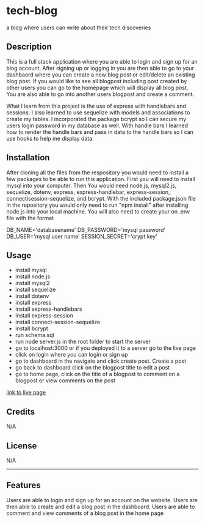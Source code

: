 # tech-blog
a blog where users can write about their tech discoveries 

## Description

This is a full stack application where you are able to login and sign up for an blog account. After signing up or logging in you are then able to go to your dashbaord where you can create a new blog post or edit/delete an existing blog post. If you would like to see all blogpost including post created by other users you can go to the homepage which will display all blog post. You are also able to go into another users blogpost and create a comment.

What I learn from this project is the use of express with handlebars and sessions. I also learned to use sequelize with models and associations to create my tables. I incorporated the package bcrypt so I can secure my users login password in my database as well. With handle bars I learned how to render the handle bars and pass in data to the handle bars so I can use hooks to help me display data. 

## Installation

After cloning all the files from the respository you would need to install a few packages to be able to run this application. First you will need to install mysql into your computer. Then You would need node.js, mysql2.js, sequelize, dotenv, express, express-handlebar, express-session, connectisession-sequelize, and bcrypt. With the included package.json file in the repository you would only need to run "npm install" after installing node.js into your local machine. You will also need to create your on .env file with the format  

DB_NAME='databasename'
DB_PASSWORD='mysql password'
DB_USER='mysql user name'
SESSION_SECRET='crypt key'

## Usage
- install mysql
- install node.js
- install mysql2
- install sequelize
- install dotenv
- install express 
- install express-handlebars
- install express-session
- install connect-session-sequelize
- install bcrypt
- run schema.sql
- run node server.js in the root folder to start the server
- go to localhost:3000 or if you deployed it to a server go to the live page
- click on login where you can login or sign up 
- go to dashboard in the navigate and click create post. Create a post
- go back to dashboard click on the blogpost title to edit a post
- go to home page, click on the title of a blogpost to comment on a blogpost or view comments on the post


[link to live page](https://jackiestechblog.herokuapp.com)


## Credits

N/A

## License

N/A

---


## Features

Users are able to login and sign up for an account on the website. Users are then able to create and edit a blog post in the dashboard. Users are able to comment and view comments of a blog post in the home page 